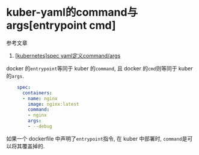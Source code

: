 # kuber-yaml的command与args[entrypoint cmd]

参考文章

1. [[kubernetes]spec yaml定义command/args](https://blog.csdn.net/jettery/article/details/86498516)

docker 的`entrypoint`等同于 kuber 的`command`, 且 docker 的`cmd`则等同于 kuber 的`args`.

```yaml
    spec:
      containers:
      - name: nginx
        image: nginx:latest
        command:
        - nginx
        args:
        - --debug
```

如果一个 dockerfile 中声明了`entrypoint`指令, 在 kuber 中部署时, `command`是可以将其覆盖掉的.
